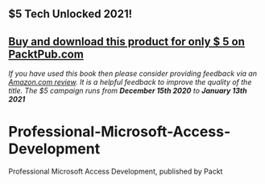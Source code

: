 ## $5 Tech Unlocked 2021!
[Buy and download this product for only $ 5 on PacktPub.com](https://www.packtpub.com/)
-----
*If you have used this book then please consider providing feedback via an [Amazon.com review](https://www.amazon.com/stores/page/736A73F2-DB6F-4FE3-94E5-D154AB1EC6B3). It is a helpful feedback to improve the quality of the title. The $5 campaign         runs from __December 15th 2020__ to __January 13th 2021__*

# Professional-Microsoft-Access-Development
Professional Microsoft Access Development, published by Packt
